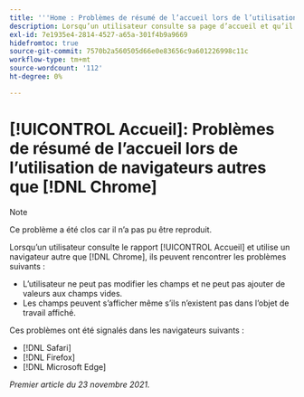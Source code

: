 ```yaml
---
title: '''Home : Problèmes de résumé de l’accueil lors de l’utilisation de navigateurs autres que Chrome'
description: Lorsqu’un utilisateur consulte sa page d’accueil et qu’il utilise un navigateur autre que Chrome, il peut voir les différents problèmes.
exl-id: 7e1935e4-2814-4527-a65a-301f4b9a9669
hidefromtoc: true
source-git-commit: 7570b2a560505d66e0e83656c9a601226998c11c
workflow-type: tm+mt
source-wordcount: '112'
ht-degree: 0%

---
```


# [!UICONTROL Accueil]: Problèmes de résumé de l’accueil lors de l’utilisation de navigateurs autres que [!DNL Chrome]

>[!NOTE]
>
>Ce problème a été clos car il n’a pas pu être reproduit.


Lorsqu’un utilisateur consulte le rapport [!UICONTROL Accueil] et utilise un navigateur autre que [!DNL Chrome], ils peuvent rencontrer les problèmes suivants :

* L’utilisateur ne peut pas modifier les champs et ne peut pas ajouter de valeurs aux champs vides.
* Les champs peuvent s’afficher même s’ils n’existent pas dans l’objet de travail affiché.

Ces problèmes ont été signalés dans les navigateurs suivants :

* [!DNL Safari]
* [!DNL Firefox]
* [!DNL Microsoft Edge]

_Premier article du 23 novembre 2021._
